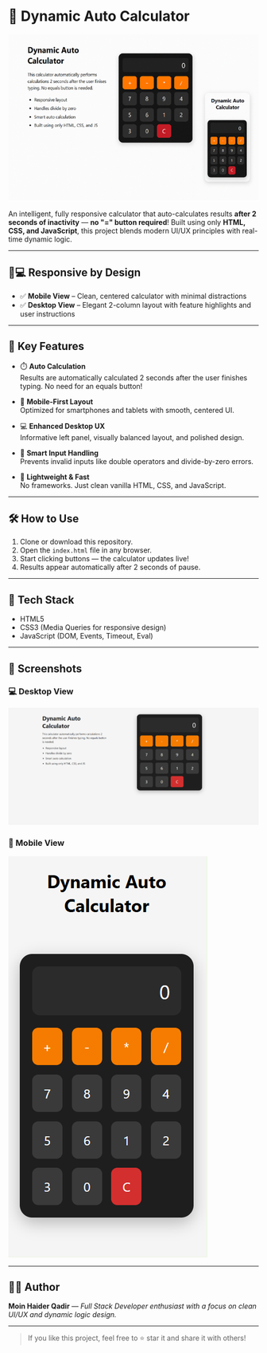 
# 🔢 Dynamic Auto Calculator
![Dynamic Auto Calculator Preview](./Screenshot%202025-08-03%20103534.png)


An intelligent, fully responsive calculator that auto-calculates results **after 2 seconds of inactivity** — **no "=" button required**! Built using only **HTML, CSS, and JavaScript**, this project blends modern UI/UX principles with real-time dynamic logic.

---

## 📱💻 Responsive by Design

- ✅ **Mobile View** – Clean, centered calculator with minimal distractions
- ✅ **Desktop View** – Elegant 2-column layout with feature highlights and user instructions

---

## 🚀 Key Features

- ⏱️ **Auto Calculation**  
  Results are automatically calculated 2 seconds after the user finishes typing. No need for an equals button!

- 📱 **Mobile-First Layout**  
  Optimized for smartphones and tablets with smooth, centered UI.

- 💻 **Enhanced Desktop UX**  
  Informative left panel, visually balanced layout, and polished design.

- 🧠 **Smart Input Handling**  
  Prevents invalid inputs like double operators and divide-by-zero errors.

- 🎯 **Lightweight & Fast**  
  No frameworks. Just clean vanilla HTML, CSS, and JavaScript.

---


## 🛠️ How to Use

1. Clone or download this repository.
2. Open the `index.html` file in any browser.
3. Start clicking buttons — the calculator updates live!
4. Results appear automatically after 2 seconds of pause.

---

## 🔧 Tech Stack

- HTML5
- CSS3 (Media Queries for responsive design)
- JavaScript (DOM, Events, Timeout, Eval)

---

## 📸 Screenshots

### 💻 Desktop View
![Desktop Screenshot](./Screenshot%202025-08-03%20101948.png)

### 📱 Mobile View
![Mobile Screenshot](./Screenshot%202025-08-03%20101933.png)



---

## 🧑‍💻 Author

**Moin Haider Qadir** — *Full Stack Developer enthusiast with a focus on clean UI/UX and dynamic logic design.*

---


> If you like this project, feel free to ⭐ star it and share it with others!




